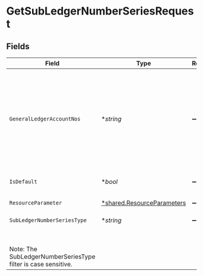 # GetSubLedgerNumberSeriesRequest


## Fields

| Field                                                                                                                                                                                                                                                                                                         | Type                                                                                                                                                                                                                                                                                                          | Required                                                                                                                                                                                                                                                                                                      | Description                                                                                                                                                                                                                                                                                                   |
| ------------------------------------------------------------------------------------------------------------------------------------------------------------------------------------------------------------------------------------------------------------------------------------------------------------- | ------------------------------------------------------------------------------------------------------------------------------------------------------------------------------------------------------------------------------------------------------------------------------------------------------------- | ------------------------------------------------------------------------------------------------------------------------------------------------------------------------------------------------------------------------------------------------------------------------------------------------------------- | ------------------------------------------------------------------------------------------------------------------------------------------------------------------------------------------------------------------------------------------------------------------------------------------------------------- |
| `GeneralLedgerAccountNos`                                                                                                                                                                                                                                                                                     | **string*                                                                                                                                                                                                                                                                                                     | :heavy_minus_sign:                                                                                                                                                                                                                                                                                            | Gets the underlying general ledger account code of this subledger series. Subledger transactions in Go will be posted using the subledger number, but the overall accounting effect will be on this underlying account. More information of accounts can be retrieved using the GeneralLedgerAccount service. |
| `IsDefault`                                                                                                                                                                                                                                                                                                   | **bool*                                                                                                                                                                                                                                                                                                       | :heavy_minus_sign:                                                                                                                                                                                                                                                                                            | Filter series based on the isDefault property. Blank means no filter.                                                                                                                                                                                                                                         |
| `ResourceParameter`                                                                                                                                                                                                                                                                                           | [*shared.ResourceParameters](../../models/shared/resourceparameters.md)                                                                                                                                                                                                                                       | :heavy_minus_sign:                                                                                                                                                                                                                                                                                            | Structure containing various resource-filter options                                                                                                                                                                                                                                                          |
| `SubLedgerNumberSeriesType`                                                                                                                                                                                                                                                                                   | **string*                                                                                                                                                                                                                                                                                                     | :heavy_minus_sign:                                                                                                                                                                                                                                                                                            | Filter by SubledgerNumberSeriesType<br/>            <br>Note: The SubLedgerNumberSeriesType filter is case sensitive.                                                                                                                                                                                        |